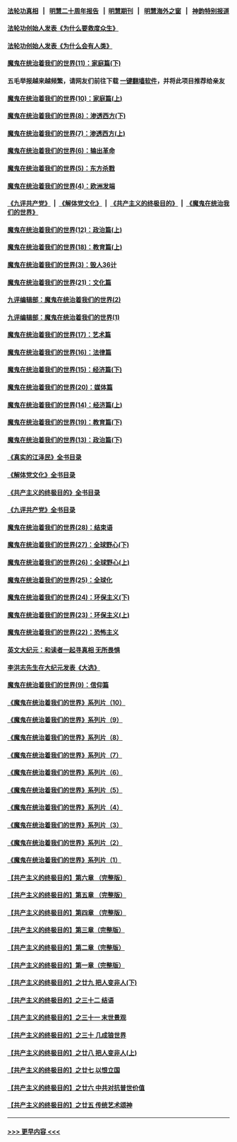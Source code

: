 #### [法轮功真相](https://github.com/gfw-breaker/truth/blob/master/README.md?t=0) &nbsp;&nbsp;|&nbsp;&nbsp; [明慧二十周年报告](https://github.com/gfw-breaker/mh-reports/blob/master/README.md?t=0) &nbsp;&nbsp;|&nbsp;&nbsp;[明慧期刊](https://github.com/gfw-breaker/mh-qikan) &nbsp;&nbsp;|&nbsp;&nbsp; [明慧海外之窗](https://github.com/gfw-breaker/mh-news/blob/master/README.md?t=0) &nbsp;&nbsp;|&nbsp;&nbsp; [神韵特别报道](https://github.com/gfw-breaker/mh-news/blob/master/shenyun.md?t=0)
#### [法轮功创始人发表《为什么要救度众生》](../pages/nsc422/n13975246.md?t=05281843) 
#### [法轮功创始人发表《为什么会有人类》](../pages/nsc422/n13912117.md?t=05281843) 
#### [魔鬼在统治着我们的世界(11)：家庭篇(下)](../pages/nsc422/n10440961.md?t=05281843) 
#### 五毛举报越来越频繁，请网友们前往下载 [一键翻墙软件](https://github.com/gfw-breaker/ssr-accounts)，并将此项目推荐给亲友
#### [魔鬼在统治着我们的世界(10)：家庭篇(上)](../pages/nsc422/n10435448.md?t=05281843) 
#### [魔鬼在统治着我们的世界(8)：渗透西方(下)](../pages/nsc422/n10429603.md?t=05281843) 
#### [魔鬼在统治着我们的世界(7)：渗透西方(上)](../pages/nsc422/n10426013.md?t=05281843) 
#### [魔鬼在统治着我们的世界(6)：输出革命](../pages/nsc422/n10421536.md?t=05281843) 
#### [魔鬼在统治着我们的世界(5)：东方杀戮](../pages/nsc422/n10417707.md?t=05281843) 
#### [魔鬼在统治着我们的世界(4)：欧洲发端](../pages/nsc422/n10414890.md?t=05281843) 
#### [《九评共产党》](https://github.com/begood0513/9ping.md/blob/master/README.md) &nbsp;|&nbsp; [《解体党文化》](../../../../jtdwh.md/blob/master/README.md)  &nbsp;|&nbsp; [《共产主义的终极目的》](../../../../gczydzjmd.md/blob/master/README.md) &nbsp;|&nbsp; [《魔鬼在统治我们的世界》](../../../../mgztzwmdsj.md/blob/master/README.md) 
#### [魔鬼在统治着我们的世界(12)：政治篇(上)](../pages/nsc422/n10444576.md?t=05281843) 
#### [魔鬼在统治着我们的世界(18)：教育篇(上)](../pages/nsc422/n10526970.md?t=05281843) 
#### [魔鬼在统治着我们的世界(3)：毁人36计](../pages/nsc422/n10411583.md?t=05281843) 
#### [魔鬼在统治着我们的世界(21)：文化篇](../pages/nsc422/n10597706.md?t=05281843) 
#### [九评编辑部：魔鬼在统治着我们的世界(2)](../pages/nsc422/n10410036.md?t=05281843) 
#### [九评编辑部：魔鬼在统治着我们的世界(1)](../pages/nsc422/n10406825.md?t=05281843) 
#### [魔鬼在统治着我们的世界(17)：艺术篇](../pages/nsc422/n10499093.md?t=05281843) 
#### [魔鬼在统治着我们的世界(16)：法律篇](../pages/nsc422/n10485969.md?t=05281843) 
#### [魔鬼在统治着我们的世界(15)：经济篇(下)](../pages/nsc422/n10469975.md?t=05281843) 
#### [魔鬼在统治着我们的世界(20)：媒体篇](../pages/nsc422/n10586579.md?t=05281843) 
#### [魔鬼在统治着我们的世界(14)：经济篇(上)](../pages/nsc422/n10457370.md?t=05281843) 
#### [魔鬼在统治着我们的世界(19)：教育篇(下)](../pages/nsc422/n10564808.md?t=05281843) 
#### [魔鬼在统治着我们的世界(13)：政治篇(下)](../pages/nsc422/n10448270.md?t=05281843) 
#### [《真实的江泽民》全书目录](../pages/nsc422/n13721399.md?t=05281843) 
#### [《解体党文化》全书目录](../pages/nsc422/n13721157.md?t=05281843) 
#### [《共产主义的终极目的》全书目录](../pages/nsc422/n13721048.md?t=05281843) 
#### [《九评共产党》全书目录](../pages/nsc422/n13708085.md?t=05281843) 
#### [魔鬼在统治着我们的世界(28)：结束语](../pages/nsc422/n10936246.md?t=05281843) 
#### [魔鬼在统治着我们的世界(27)：全球野心(下)](../pages/nsc422/n10928319.md?t=05281843) 
#### [魔鬼在统治着我们的世界(26)：全球野心(上)](../pages/nsc422/n10900318.md?t=05281843) 
#### [魔鬼在统治着我们的世界(25)：全球化](../pages/nsc422/n10788205.md?t=05281843) 
#### [魔鬼在统治着我们的世界(24)：环保主义(下)](../pages/nsc422/n10695307.md?t=05281843) 
#### [魔鬼在统治着我们的世界(23)：环保主义(上)](../pages/nsc422/n10688613.md?t=05281843) 
#### [魔鬼在统治着我们的世界(22)：恐怖主义](../pages/nsc422/n10614727.md?t=05281843) 
#### [英文大纪元：和读者一起寻真相 无所畏惧](../pages/nsc422/n12542027.md?t=05281843) 
#### [李洪志先生在大纪元发表《大选》](../pages/nsc422/n12534746.md?t=05281843) 
#### [魔鬼在统治着我们的世界(9)：信仰篇](../pages/nsc422/n10432159.md?t=05281843) 
#### [《魔鬼在统治着我们的世界》系列片（10）](../pages/nsc422/n12292670.md?t=05281843) 
#### [《魔鬼在统治着我们的世界》系列片（9）](../pages/nsc422/n12290859.md?t=05281843) 
#### [《魔鬼在统治着我们的世界》系列片（8）](../pages/nsc422/n12287445.md?t=05281843) 
#### [《魔鬼在统治着我们的世界》系列片（7）](../pages/nsc422/n12283425.md?t=05281843) 
#### [《魔鬼在统治着我们的世界》系列片（6）](../pages/nsc422/n12282314.md?t=05281843) 
#### [《魔鬼在统治着我们的世界》系列片（5）](../pages/nsc422/n12281419.md?t=05281843) 
#### [《魔鬼在统治着我们的世界》系列片（4）](../pages/nsc422/n12274024.md?t=05281843) 
#### [《魔鬼在统治着我们的世界》系列片（3）](../pages/nsc422/n12271322.md?t=05281843) 
#### [《魔鬼在统治着我们的世界》系列片（2）](../pages/nsc422/n12269049.md?t=05281843) 
#### [《魔鬼在统治着我们的世界》系列片（1）](../pages/nsc422/n12267575.md?t=05281843) 
#### [【共产主义的终极目的】第六章 （完整版）](../pages/nsc422/n11428913.md?t=05281843) 
#### [【共产主义的终极目的】第五章 （完整版）](../pages/nsc422/n11428912.md?t=05281843) 
#### [【共产主义的终极目的】第四章 （完整版）](../pages/nsc422/n11428907.md?t=05281843) 
#### [【共产主义的终极目的】第三章（完整版）](../pages/nsc422/n11428848.md?t=05281843) 
#### [【共产主义的终极目的】第二章（完整版）](../pages/nsc422/n11428831.md?t=05281843) 
#### [【共产主义的终极目的】第一章（完整版）](../pages/nsc422/n11417651.md?t=05281843) 
#### [【共产主义的终极目的】之廿九 把人变非人(下)](../pages/nsc422/n11344140.md?t=05281843) 
#### [【共产主义的终极目的】之三十二 结语](../pages/nsc422/n11360535.md?t=05281843) 
#### [【共产主义的终极目的】之三十一 末世景观](../pages/nsc422/n11351129.md?t=05281843) 
#### [【共产主义的终极目的】之三十 几成狼世界](../pages/nsc422/n11348280.md?t=05281843) 
#### [【共产主义的终极目的】之廿八 把人变非人(上)](../pages/nsc422/n11340492.md?t=05281843) 
#### [【共产主义的终极目的】之廿七 以恨立国](../pages/nsc422/n11336944.md?t=05281843) 
#### [【共产主义的终极目的】之廿六 中共对抗普世价值](../pages/nsc422/n11324785.md?t=05281843) 
#### [【共产主义的终极目的】之廿五 传统艺术颂神](../pages/nsc422/n11296396.md?t=05281843) 

----
#### [ >>> 更早内容 <<< ](../indexes/nsc422-earlier.md)
